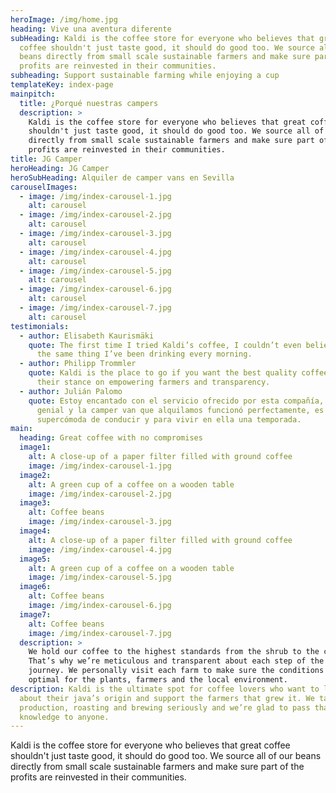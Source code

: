 ```yaml
---
heroImage: /img/home.jpg
heading: Vive una aventura diferente
subHeading: Kaldi is the coffee store for everyone who believes that great
  coffee shouldn't just taste good, it should do good too. We source all of our
  beans directly from small scale sustainable farmers and make sure part of the
  profits are reinvested in their communities.
subheading: Support sustainable farming while enjoying a cup
templateKey: index-page
mainpitch:
  title: ¿Porqué nuestras campers
  description: >
    Kaldi is the coffee store for everyone who believes that great coffee
    shouldn't just taste good, it should do good too. We source all of our beans
    directly from small scale sustainable farmers and make sure part of the
    profits are reinvested in their communities.
title: JG Camper
heroHeading: JG Camper
heroSubHeading: Alquiler de camper vans en Sevilla
carouselImages:
  - image: /img/index-carousel-1.jpg
    alt: carousel
  - image: /img/index-carousel-2.jpg
    alt: carousel
  - image: /img/index-carousel-3.jpg
    alt: carousel
  - image: /img/index-carousel-4.jpg
    alt: carousel
  - image: /img/index-carousel-5.jpg
    alt: carousel
  - image: /img/index-carousel-6.jpg
    alt: carousel
  - image: /img/index-carousel-7.jpg
    alt: carousel
testimonials:
  - author: Elisabeth Kaurismäki
    quote: The first time I tried Kaldi’s coffee, I couldn’t even believe that was
      the same thing I’ve been drinking every morning.
  - author: Philipp Trommler
    quote: Kaldi is the place to go if you want the best quality coffee. I love
      their stance on empowering farmers and transparency.
  - author: Julián Palomo
    quote: Estoy encantado con el servicio ofrecido por esta compañía, el trato fue
      genial y la camper van que alquilamos funcionó perfectamente, es
      supercómoda de conducir y para vivir en ella una temporada.
main:
  heading: Great coffee with no compromises
  image1:
    alt: A close-up of a paper filter filled with ground coffee
    image: /img/index-carousel-1.jpg
  image2:
    alt: A green cup of a coffee on a wooden table
    image: /img/index-carousel-2.jpg
  image3:
    alt: Coffee beans
    image: /img/index-carousel-3.jpg
  image4:
    alt: A close-up of a paper filter filled with ground coffee
    image: /img/index-carousel-4.jpg
  image5:
    alt: A green cup of a coffee on a wooden table
    image: /img/index-carousel-5.jpg
  image6:
    alt: Coffee beans
    image: /img/index-carousel-6.jpg
  image7:
    alt: Coffee beans
    image: /img/index-carousel-7.jpg
  description: >
    We hold our coffee to the highest standards from the shrub to the cup.
    That’s why we’re meticulous and transparent about each step of the coffee’s
    journey. We personally visit each farm to make sure the conditions are
    optimal for the plants, farmers and the local environment.
description: Kaldi is the ultimate spot for coffee lovers who want to learn
  about their java’s origin and support the farmers that grew it. We take coffee
  production, roasting and brewing seriously and we’re glad to pass that
  knowledge to anyone.
---
```

Kaldi is the coffee store for everyone who believes that great coffee shouldn't just taste good, it should do good too. We source all of our beans directly from small scale sustainable farmers and make sure part of the profits are reinvested in their communities.